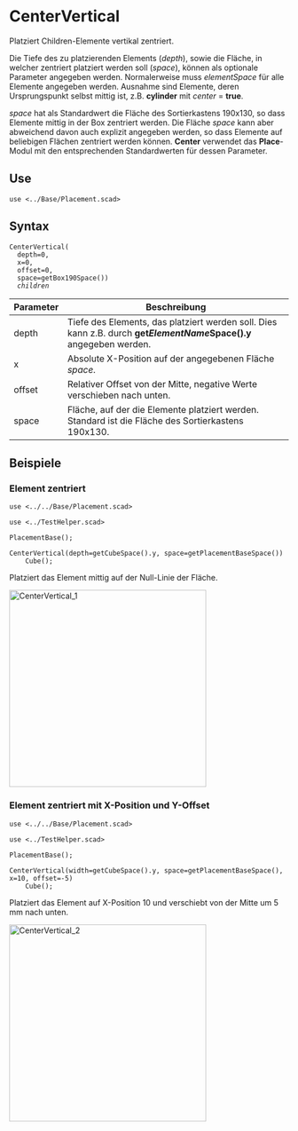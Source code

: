 # CenterVertical

Platziert Children-Elemente vertikal zentriert.

Die Tiefe des zu platzierenden Elements (*depth*), sowie die Fläche, in welcher zentriert platziert werden soll (*space*), können als optionale Parameter angegeben werden. Normalerweise muss *elementSpace* für alle Elemente angegeben werden. Ausnahme sind Elemente, deren Ursprungspunkt selbst mittig ist, z.B. __cylinder__ mit *center* = __true__.

*space* hat als Standardwert die Fläche des Sortierkastens 190x130, so dass Elemente mittig in der Box zentriert werden. Die Fläche *space* kann aber abweichend davon auch explizit angegeben werden, so dass Elemente auf beliebigen Flächen zentriert werden können. __Center__ verwendet das __Place__-Modul mit den entsprechenden Standardwerten für dessen Parameter.

## Use
<pre><code>use &lt;../Base/Placement.scad&gt;</pre></code>

## Syntax
<pre><code>CenterVertical(
  depth=0, 
  x=0, 
  offset=0, 
  space=getBox190Space())
  <i>children</i>
</pre></code>

| Parameter | Beschreibung |
| ------ | ------ |
| depth | Tiefe des Elements, das platziert werden soll. Dies kann z.B. durch __get*ElementName*Space().y__ angegeben werden. |
| x | Absolute X-Position auf der angegebenen Fläche *space*. |
| offset | Relativer Offset von der Mitte, negative Werte verschieben nach unten. |
| space | Fläche, auf der die Elemente platziert werden. Standard ist die Fläche des Sortierkastens 190x130. |

## Beispiele

### Element zentriert

<pre><code>use <../../Base/Placement.scad>

use <../TestHelper.scad>

PlacementBase();

CenterVertical(depth=getCubeSpace().y, space=getPlacementBaseSpace())
    Cube();</pre></code>
    
Platziert das Element mittig auf der Null-Linie der Fläche.

<img width="355" alt="CenterVertical_1" src="https://user-images.githubusercontent.com/48654609/168496779-6793f1e1-c684-47d3-aa94-79ee3210b102.png">

### Element zentriert mit X-Position und Y-Offset

<pre><code>use <../../Base/Placement.scad>

use <../TestHelper.scad>

PlacementBase();

CenterVertical(width=getCubeSpace().y, space=getPlacementBaseSpace(), x=10, offset=-5)
    Cube();</pre></code>
    
Platziert das Element auf X-Position 10 und verschiebt von der Mitte um 5 mm nach unten.

<img width="355" alt="CenterVertical_2" src="https://user-images.githubusercontent.com/48654609/168496841-896cf440-cdb0-4fc9-920a-fe9bfd229adf.png">
